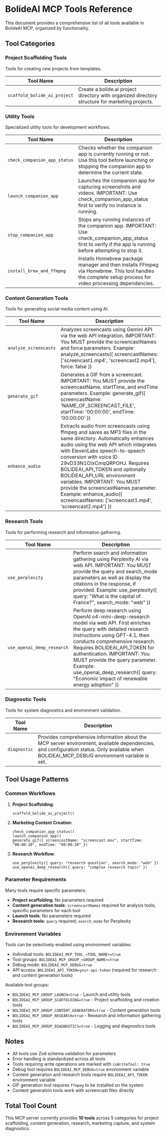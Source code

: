 # BolideAI MCP Tools Reference

This document provides a comprehensive list of all tools available in BolideAI MCP, organized by functionality.

## Tool Categories

### Project Scaffolding Tools

Tools for creating new projects from templates.

| Tool Name | Description |
|-----------|-------------|
| `scaffold_bolide_ai_project` | Create a bolide.ai project directory with organized directory structure for marketing projects. |

### Utility Tools

Specialized utility tools for development workflows.

| Tool Name | Description |
|-----------|-------------|
| `check_companion_app_status` | Checks whether the companion app is currently running or not. Use this tool before launching or stopping the companion app to determine the current state. |
| `launch_companion_app` | Launches the companion app for capturing screenshots and videos. IMPORTANT: Use check_companion_app_status first to verify no instance is running. |
| `stop_companion_app` | Stops any running instances of the companion app. IMPORTANT: Use check_companion_app_status first to verify if the app is running before attempting to stop it. |
| `install_brew_and_ffmpeg` | Installs Homebrew package manager and then installs FFmpeg via Homebrew. This tool handles the complete setup process for video processing dependencies. |

### Content Generation Tools

Tools for generating social media content using AI.

| Tool Name | Description |
|-----------|-------------|
| `analyze_screencasts` | Analyzes screencasts using Gemini API via the web API integration. IMPORTANT: You MUST provide the screencastNames and force parameters. Example: analyze_screencasts({ screencastNames: ['screencast1.mp4', 'screencast2.mp4'], force: false }) |
| `generate_gif` | Generates a GIF from a screencast. IMPORTANT: You MUST provide the screencastName, startTime, and endTime parameters. Example: generate_gif({ screencastName: 'NAME_OF_SCREENCAST_FILE', startTime: '00:00:00', endTime: '00:00:00' }) |
| `enhance_audio` | Extracts audio from screencasts using ffmpeg and saves as MP3 files in the same directory. Automatically enhances audio using the web API which integrates with ElevenLabs speech-to-speech conversion with voice ID 29vD33N1CtxCmqQRPOHJ. Requires BOLIDEAI_API_TOKEN and optionally BOLIDEAI_API_URL environment variables. IMPORTANT: You MUST provide the screencastNames parameter. Example: enhance_audio({ screencastNames: ['screencast1.mp4', 'screencast2.mp4'] }) |

### Research Tools

Tools for performing research and information gathering.

| Tool Name | Description |
|-----------|-------------|
| `use_perplexity` | Perform search and information gathering using Perplexity AI via web API. IMPORTANT: You MUST provide the query and search_mode parameters as well as display the citations in the response, if provided. Example: use_perplexity({ query: "What is the capital of France?", search_mode: "web" }) |
| `use_openai_deep_research` | Perform deep research using OpenAI o4-mini-deep-research model via web API. First enriches the query with detailed research instructions using GPT-4.1, then conducts comprehensive research. Requires BOLIDEAI_API_TOKEN for authentication. IMPORTANT: You MUST provide the query parameter. Example: use_openai_deep_research({ query: "Economic impact of renewable energy adoption" }) |

### Diagnostic Tools

Tools for system diagnostics and environment validation.

| Tool Name | Description |
|-----------|-------------|
| `diagnostic` | Provides comprehensive information about the MCP server environment, available dependencies, and configuration status. Only available when BOLIDEAI_MCP_DEBUG environment variable is set. |

## Tool Usage Patterns

### Common Workflows

1. **Project Scaffolding**:
   ```
   scaffold_bolide_ai_project()
   ```

2. **Marketing Content Creation**:
   ```
   check_companion_app_status()
   launch_companion_app()
   generate_gif({ screencastName: "screencast.mov", startTime: "00:00:10", endTime: "00:00:20" })
   ```

3. **Research Workflow**:
   ```
   use_perplexity({ query: "research question", search_mode: "web" })
   use_openai_deep_research({ query: "complex research topic" })
   ```

### Parameter Requirements

Many tools require specific parameters:
- **Project scaffolding**: No parameters required
- **Content generation tools**: `screencastNames` required for analysis tools; specific parameters for each tool
- **Launch tools**: No parameters required
- **Research tools**: `query` required; `search_mode` for Perplexity

### Environment Variables

Tools can be selectively enabled using environment variables:
- Individual tools: `BOLIDEAI_MCP_TOOL_<TOOL_NAME>=true`
- Tool groups: `BOLIDEAI_MCP_GROUP_<GROUP_NAME>=true`
- Debug mode: `BOLIDEAI_MCP_DEBUG=true`
- API access: `BOLIDEAI_API_TOKEN=your-api-token` (required for research and content generation tools)

Available tool groups:
- `BOLIDEAI_MCP_GROUP_LAUNCH=true` - Launch and utility tools
- `BOLIDEAI_MCP_GROUP_SCAFFOLDING=true` - Project scaffolding and creation tools
- `BOLIDEAI_MCP_GROUP_CONTENT_GENERATORS=true` - Content generation tools
- `BOLIDEAI_MCP_GROUP_RESEARCH=true` - Research and information gathering tools
- `BOLIDEAI_MCP_GROUP_DIAGNOSTICS=true` - Logging and diagnostics tools

## Notes

- All tools use Zod schema validation for parameters
- Error handling is standardized across all tools
- Tools requiring write operations are marked with `isWriteTool: true`
- Debug tool requires `BOLIDEAI_MCP_DEBUG=true` environment variable
- Content generation and research tools require `BOLIDEAI_API_TOKEN` environment variable
- GIF generation tool requires `ffmpeg` to be installed on the system
- Content generation tools work with screencast files directly

## Total Tool Count

This MCP server currently provides **10 tools** across 5 categories for project scaffolding, content generation, research, marketing capture, and system diagnostics.